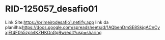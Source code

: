 # RID-125057_desafio01

Link Site:https://primeirodesafio1.netlify.app
 link da planilha:https://docs.google.com/spreadsheets/d/1AQbenDmSE8SkjqACnCyxjEt4F0h5zpIvIKZHKOnGgRw/edit?usp=sharing
